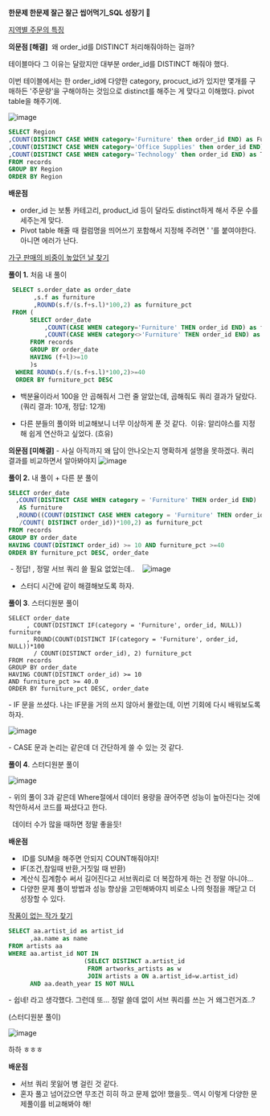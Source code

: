 **한문제 한문제 잘근 잘근 씹어먹기\_SQL 성장기 🌟**

[지역별 주문의 특징](https://solvesql.com/problems/characteristics-of-orders/)

**의문점 \[해결\]**  왜 order\_id를 DISTINCT 처리해줘야하는 걸까?

테이블마다 그 이유는 달랐지만 대부분 order\_id를 DISTINCT 해줘야 했다.

이번 테이블에서는 한 order\_id에 다양한 category, procuct\_id가 있지만 몇개를 구매하든 '주문량'을 구해야하는 것임으로 distinct를 해주는 게 맞다고 이해했다. pivot table을 해주기에.   

![image](https://user-images.githubusercontent.com/89775352/173234555-e67b92f9-6547-43c3-8aec-d5836ba97e9a.png)
```sql
SELECT Region
,COUNT(DISTINCT CASE WHEN category='Furniture' then order_id END) as Furniture
,COUNT(DISTINCT CASE WHEN category='Office Supplies' then order_id END) as 'Office Supplies'
,COUNT(DISTINCT CASE WHEN category='Technology' then order_id END) as Technology
FROM records
GROUP BY Region
ORDER BY Region
```

**배운점**

-   order\_id 는 보통 카테고리, product\_id 등이 달라도 distinct하게 해서 주문 수를 세주는게 맞다.
-   Pivot table 해줄 때 컬럼명을 띄어쓰기 포함해서 지정해 주려면 ' '를 붙여야한다. 아니면 에러가 난다. 

[가구 판매의 비중이 높았던 날 찾기](https://solvesql.com/problems/day-of-furniture/)

**풀이 1.** 처음 내 풀이 

```sql
 SELECT s.order_date as order_date
       ,s.f as furniture
       ,ROUND(s.f/(s.f+s.l)*100,2) as furniture_pct
 FROM (
      SELECT order_date
          ,COUNT(CASE WHEN category='Furniture' THEN order_id END) as f
          ,COUNT(CASE WHEN category<>'Furniture' THEN order_id END) as l
      FROM records 
      GROUP BY order_date
      HAVING (f+l)>=10 
      )s
  WHERE ROUND(s.f/(s.f+s.l)*100,2)>=40    
  ORDER BY furniture_pct DESC
```

- 백분율이라서 100을 안 곱해줘서 그런 줄 알았는데, 곱해줘도 쿼리 결과가 달랐다. (쿼리 결과: 10개, 정답: 12개)

- 다른 분들의 풀이와 비교해보니 너무 이상하게 푼 것 같다.  이유: 알리야스를 지정해 쉽게 연산하고 싶었다. (흐유)

**의문점 \[미해결\]** - 사실 아직까지 왜 답이 안나오는지 명확하게 설명을 못하겠다. 쿼리 결과를 비교하면서 알아봐야지
![image](https://user-images.githubusercontent.com/89775352/173234566-06db2b6c-3b42-46f2-8fd9-517cd6761c8b.png)

**풀이 2.** 내 풀이 + 다른 분 풀이 

```sql
SELECT order_date
  ,COUNT(DISTINCT CASE WHEN category = 'Furniture' THEN order_id END) 
   AS furniture 
  ,ROUND((COUNT(DISTINCT CASE WHEN category = 'Furniture' THEN order_id END)
   /COUNT( DISTINCT order_id))*100,2) as furniture_pct 
FROM records
GROUP BY order_date
HAVING COUNT(DISTINCT order_id) >= 10 AND furniture_pct >=40
ORDER BY furniture_pct DESC, order_date
```

 - 정답! , 정말 서브 쿼리 쓸 필요 없었는데.. 
 
![image](https://user-images.githubusercontent.com/89775352/173234573-4d51b238-bcca-4688-af7b-5aaf108d308c.png)

- 스터디 시간에 같이 해결해보도록 하자.

**풀이 3**. 스터디원분 풀이 

```
SELECT order_date
     , COUNT(DISTINCT IF(category = 'Furniture', order_id, NULL)) furniture
     , ROUND(COUNT(DISTINCT IF(category = 'Furniture', order_id, NULL))*100 
       / COUNT(DISTINCT order_id), 2) furniture_pct
FROM records
GROUP BY order_date
HAVING COUNT(DISTINCT order_id) >= 10
AND furniture_pct >= 40.0
ORDER BY furniture_pct DESC, order_date
```

\- IF 문을 쓰셨다. 나는 IF문을 거의 쓰지 않아서 몰랐는데, 이번 기회에 다시 배워보도록하자. 

![image](https://user-images.githubusercontent.com/89775352/173234592-252fd8d3-3951-4321-bf17-651b56fce51b.png)

\- CASE 문과 논리는 같은데 더 간단하게 쓸 수 있는 것 같다.

**풀이 4**. 스터디원분 풀이 

![image](https://user-images.githubusercontent.com/89775352/173234600-ad512c6d-4977-499d-b8f1-f804f574d338.png)

\- 위의 풀이 3과 같은데 Where절에서 데이터 용량을 끊어주면 성능이 높아진다는 것에 착안하셔서 코드를 짜셨다고 한다.

  데이터 수가 많을 때하면 정말 좋을듯! 

**배운점** 

-    ID를 SUM을 해주면 안되지 COUNT해줘야지!
-   IF(조건,참일때 반환,거짓일 때 반환)
-   계산식 집계함수 써서 길어진다고 서브쿼리로 더 복잡하게 하는 건 정말 아니야... 
-   다양한 문제 풀이 방법과 성능 향상을 고민해봐야지 비로소 나의 헛점을 깨닫고 더 성장할 수 있다. 

[작품이 없는 작가 찾기](https://solvesql.com/problems/artists-without-artworks/)

```sql
SELECT aa.artist_id as artist_id
      ,aa.name as name 
FROM artists aa
WHERE aa.artist_id NOT IN  
                     (SELECT DISTINCT a.artist_id
                      FROM artworks_artists as w
                      JOIN artists a ON a.artist_id=w.artist_id)
      AND aa.death_year IS NOT NULL
```

\- 쉽네! 라고 생각했다. 그런데 또... 정말 쓸데 없이 서브 쿼리를 쓰는 거 왜그런거죠..? 

(스터디원분 풀이)

![image](https://user-images.githubusercontent.com/89775352/173234618-ed41141e-8f50-48bd-a398-6239a8f5aa36.png)


하하 ㅎㅎㅎ 

**배운점**

-   서브 쿼리 못잃어 병 걸린 것 같다.
-   혼자 풀고 넘어갔으면 무조건 히히 하고 문제 없어! 했을듯.. 역시 이렇게 다양한 문제풀이를 비교해봐야 해!
